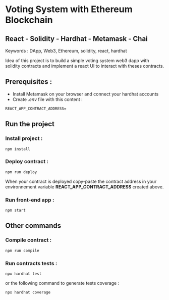 # Voting System with Ethereum Blockchain

## React - Solidity - Hardhat - Metamask - Chai

Keywords : DApp, Web3, Ethereum, solidity, react, hardhat

Idea of this project is to build a simple voting system web3 dapp with solidity contracts and implement a react UI to interact with theses contracts.

## Prerequisites :

- Install Metamask on your browser and connect your hardhat accounts
- Create _.env_ file with this content :

```
REACT_APP_CONTRACT_ADDRESS=
```

## Run the project

### Install project :

```
npm install
```

### Deploy contract :

```
npm run deploy
```

When your contract is deployed copy-paste the contract address in your environnement variable **REACT_APP_CONTRACT_ADDRESS** created above.

### Run front-end app :

```
npm start
```

## Other commands

### Compile contract :

```
npm run compile
```

### Run contracts tests :

```
npx hardhat test
```

or the following command to generate tests coverage :

```
npx hardhat coverage
```
